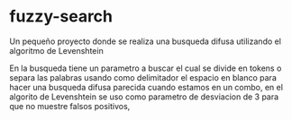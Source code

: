 # fuzzy-search
Un pequeño proyecto donde se realiza una busqueda difusa utilizando el algoritmo de Levenshtein

En la busqueda tiene un parametro a buscar el cual se divide en tokens o separa las palabras usando como delimitador el espacio en blanco para hacer una busqueda difusa parecida cuando estamos en un combo, en el algorito de Levenshtein se uso como parametro de desviacion de 3 para que no muestre falsos positivos, 



